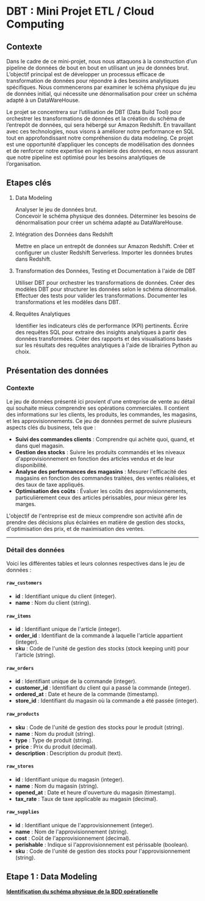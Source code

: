 # DBT : Mini Projet ETL / Cloud Computing

## Contexte

Dans le cadre de ce mini-projet, nous nous attaquons à la construction d’un pipeline de données de bout en bout en utilisant un jeu de données brut. L’objectif principal est de développer un processus efficace de transformation de données pour répondre à des besoins analytiques spécifiques. Nous commencerons par examiner le schéma physique du jeu de données initial, qui nécessite une dénormalisation pour créer un schéma adapté à un DataWareHouse.

Le projet se concentrera sur l’utilisation de DBT (Data Build Tool) pour orchestrer les transformations de données et la création du schéma de l’entrepôt de données, qui sera hébergé sur Amazon Redshift. En travaillant avec ces technologies, nous visons à améliorer notre performance en SQL tout en approfondissant notre compréhension du data modeling. Ce projet est une opportunité d’appliquer les concepts de modélisation des données et de renforcer notre expertise en ingénierie des données, en nous assurant que notre pipeline est optimisé pour les besoins analytiques de l’organisation.

## Etapes clés

1. Data Modeling

    Analyser le jeu de données brut.  
    Concevoir le schéma physique des données.
    Déterminer les besoins de dénormalisation pour créer un schéma adapté au DataWareHouse.

2. Intégration des Données dans Redshift

    Mettre en place un entrepôt de données sur Amazon Redshift.
    Créer et configurer un cluster Redshift Serverless.
    Importer les données brutes dans Redshift.

3. Transformation des Données, Testing et Documentation à l'aide de DBT

    Utiliser DBT pour orchestrer les transformations de données.
    Créer des modèles DBT pour structurer les données selon le schéma dénormalisé.
    Effectuer des tests pour valider les transformations.
    Documenter les transformations et les modèles dans DBT.

4. Requêtes Analytiques

    Identifier les indicateurs clés de performance (KPI) pertinents.
    Écrire des requêtes SQL pour extraire des insights analytiques à partir des données transformées.
    Créer des rapports et des visualisations basés sur les résultats des requêtes analytiques à l'aide de librairies Python au choix.

## Présentation des données

### Contexte

Le jeu de données présenté ici provient d'une entreprise de vente au détail qui souhaite mieux comprendre ses opérations commerciales. Il contient des informations sur les clients, les produits, les commandes, les magasins, et les approvisionnements. Ce jeu de données permet de suivre plusieurs aspects clés du business, tels que :

- **Suivi des commandes clients** : Comprendre qui achète quoi, quand, et dans quel magasin.
- **Gestion des stocks** : Suivre les produits commandés et les niveaux d'approvisionnement en fonction des articles vendus et de leur disponibilité.
- **Analyse des performances des magasins** : Mesurer l'efficacité des magasins en fonction des commandes traitées, des ventes réalisées, et des taux de taxe appliqués.
- **Optimisation des coûts** : Évaluer les coûts des approvisionnements, particulièrement ceux des articles périssables, pour mieux gérer les marges.

L'objectif de l'entreprise est de mieux comprendre son activité afin de prendre des décisions plus éclairées en matière de gestion des stocks, d'optimisation des prix, et de maximisation des ventes.

---

### Détail des données

Voici les différentes tables et leurs colonnes respectives dans le jeu de données :

#### `raw_customers`
- **id** : Identifiant unique du client (integer).
- **name** : Nom du client (string).

#### `raw_items`
- **id** : Identifiant unique de l'article (integer).
- **order_id** : Identifiant de la commande à laquelle l'article appartient (integer).
- **sku** : Code de l'unité de gestion des stocks (stock keeping unit) pour l'article (string).

#### `raw_orders`
- **id** : Identifiant unique de la commande (integer).
- **customer_id** : Identifiant du client qui a passé la commande (integer).
- **ordered_at** : Date et heure de la commande (timestamp).
- **store_id** : Identifiant du magasin où la commande a été passée (integer).

#### `raw_products`
- **sku** : Code de l'unité de gestion des stocks pour le produit (string).
- **name** : Nom du produit (string).
- **type** : Type de produit (string).
- **price** : Prix du produit (decimal).
- **description** : Description du produit (text).

#### `raw_stores`
- **id** : Identifiant unique du magasin (integer).
- **name** : Nom du magasin (string).
- **opened_at** : Date et heure d'ouverture du magasin (timestamp).
- **tax_rate** : Taux de taxe applicable au magasin (decimal).

#### `raw_supplies`
- **id** : Identifiant unique de l'approvisionnement (integer).
- **name** : Nom de l'approvisionnement (string).
- **cost** : Coût de l'approvisionnement (decimal).
- **perishable** : Indique si l'approvisionnement est périssable (boolean).
- **sku** : Code de l'unité de gestion des stocks pour l'approvisionnement (string).

## Etape 1 : Data Modeling

**[Identification du schéma physique de la BDD opérationelle](./docs/schema_brut.png)**





